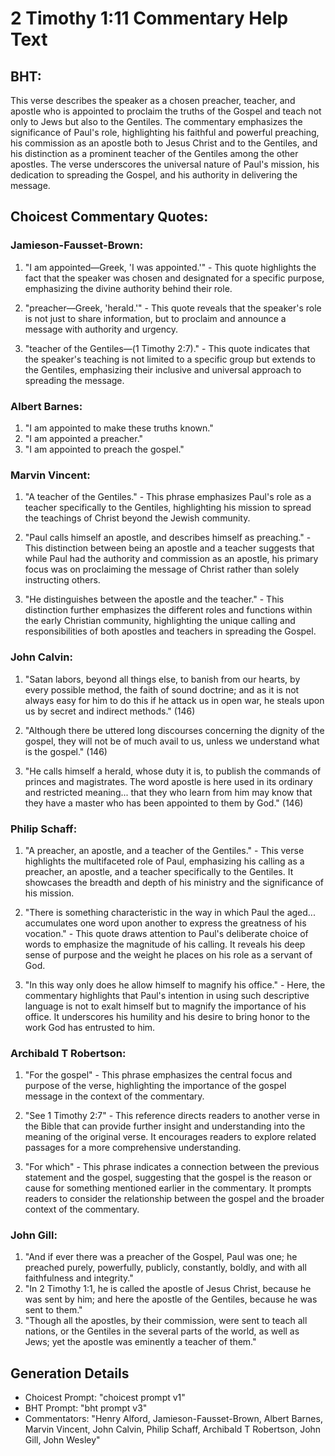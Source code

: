 # 2 Timothy 1:11 Commentary Help Text

## BHT:
This verse describes the speaker as a chosen preacher, teacher, and apostle who is appointed to proclaim the truths of the Gospel and teach not only to Jews but also to the Gentiles. The commentary emphasizes the significance of Paul's role, highlighting his faithful and powerful preaching, his commission as an apostle both to Jesus Christ and to the Gentiles, and his distinction as a prominent teacher of the Gentiles among the other apostles. The verse underscores the universal nature of Paul's mission, his dedication to spreading the Gospel, and his authority in delivering the message.

## Choicest Commentary Quotes:
### Jamieson-Fausset-Brown:
1. "I am appointed—Greek, 'I was appointed.'" - This quote highlights the fact that the speaker was chosen and designated for a specific purpose, emphasizing the divine authority behind their role.

2. "preacher—Greek, 'herald.'" - This quote reveals that the speaker's role is not just to share information, but to proclaim and announce a message with authority and urgency.

3. "teacher of the Gentiles—(1 Timothy 2:7)." - This quote indicates that the speaker's teaching is not limited to a specific group but extends to the Gentiles, emphasizing their inclusive and universal approach to spreading the message.

### Albert Barnes:
1. "I am appointed to make these truths known."
2. "I am appointed a preacher."
3. "I am appointed to preach the gospel."

### Marvin Vincent:
1. "A teacher of the Gentiles." - This phrase emphasizes Paul's role as a teacher specifically to the Gentiles, highlighting his mission to spread the teachings of Christ beyond the Jewish community.

2. "Paul calls himself an apostle, and describes himself as preaching." - This distinction between being an apostle and a teacher suggests that while Paul had the authority and commission as an apostle, his primary focus was on proclaiming the message of Christ rather than solely instructing others.

3. "He distinguishes between the apostle and the teacher." - This distinction further emphasizes the different roles and functions within the early Christian community, highlighting the unique calling and responsibilities of both apostles and teachers in spreading the Gospel.

### John Calvin:
1. "Satan labors, beyond all things else, to banish from our hearts, by every possible method, the faith of sound doctrine; and as it is not always easy for him to do this if he attack us in open war, he steals upon us by secret and indirect methods." (146)

2. "Although there be uttered long discourses concerning the dignity of the gospel, they will not be of much avail to us, unless we understand what is the gospel." (146)

3. "He calls himself a herald, whose duty it is, to publish the commands of princes and magistrates. The word apostle is here used in its ordinary and restricted meaning... that they who learn from him may know that they have a master who has been appointed to them by God." (146)

### Philip Schaff:
1. "A preacher, an apostle, and a teacher of the Gentiles." - This verse highlights the multifaceted role of Paul, emphasizing his calling as a preacher, an apostle, and a teacher specifically to the Gentiles. It showcases the breadth and depth of his ministry and the significance of his mission.

2. "There is something characteristic in the way in which Paul the aged... accumulates one word upon another to express the greatness of his vocation." - This quote draws attention to Paul's deliberate choice of words to emphasize the magnitude of his calling. It reveals his deep sense of purpose and the weight he places on his role as a servant of God.

3. "In this way only does he allow himself to magnify his office." - Here, the commentary highlights that Paul's intention in using such descriptive language is not to exalt himself but to magnify the importance of his office. It underscores his humility and his desire to bring honor to the work God has entrusted to him.

### Archibald T Robertson:
1. "For the gospel" - This phrase emphasizes the central focus and purpose of the verse, highlighting the importance of the gospel message in the context of the commentary.

2. "See 1 Timothy 2:7" - This reference directs readers to another verse in the Bible that can provide further insight and understanding into the meaning of the original verse. It encourages readers to explore related passages for a more comprehensive understanding.

3. "For which" - This phrase indicates a connection between the previous statement and the gospel, suggesting that the gospel is the reason or cause for something mentioned earlier in the commentary. It prompts readers to consider the relationship between the gospel and the broader context of the commentary.

### John Gill:
1. "And if ever there was a preacher of the Gospel, Paul was one; he preached purely, powerfully, publicly, constantly, boldly, and with all faithfulness and integrity."
2. "In 2 Timothy 1:1, he is called the apostle of Jesus Christ, because he was sent by him; and here the apostle of the Gentiles, because he was sent to them."
3. "Though all the apostles, by their commission, were sent to teach all nations, or the Gentiles in the several parts of the world, as well as Jews; yet the apostle was eminently a teacher of them."


## Generation Details
- Choicest Prompt: "choicest prompt v1"
- BHT Prompt: "bht prompt v3"
- Commentators: "Henry Alford, Jamieson-Fausset-Brown, Albert Barnes, Marvin Vincent, John Calvin, Philip Schaff, Archibald T Robertson, John Gill, John Wesley"
